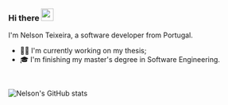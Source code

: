 ### Hi there <img src="https://media.giphy.com/media/hvRJCLFzcasrR4ia7z/giphy.gif" width="25px">

<!--
**Nelson198/Nelson198** is a ✨ _special_ ✨ repository because its `README.md` (this file) appears on your GitHub profile.

Here are some ideas to get you started:

- 🔭 I’m currently working on ...
- 🌱 I’m currently learning ...
- 👯 I’m looking to collaborate on ...
- 🤔 I’m looking for help with ...
- 💬 Ask me about ...
- 📫 How to reach me: ...
- 😄 Pronouns: ...
- ⚡ Fun fact: ...
-->

I'm Nelson Teixeira, a software developer from Portugal.

- 💪🏻 I'm currently working on my thesis;
- 🎓 I'm finishing my master's degree in Software Engineering.

<br/>

![Nelson's GitHub stats](https://github-readme-stats.vercel.app/api?username=nelson198&count_private=true&theme=slateorange&show_icons=true)
